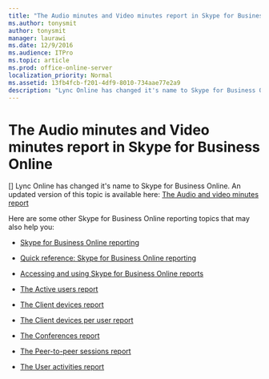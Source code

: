 ```yaml
---
title: "The Audio minutes and Video minutes report in Skype for Business Online"
ms.author: tonysmit
author: tonysmit
manager: laurawi
ms.date: 12/9/2016
ms.audience: ITPro
ms.topic: article
ms.prod: office-online-server
localization_priority: Normal
ms.assetid: 13fb4fcb-f201-4df9-8010-734aae77e2a9
description: "Lync Online has changed it's name to Skype for Business Online. An updated version of this topic is available here: The Audio and video minutes report"
---
```


# The Audio minutes and Video minutes report in Skype for Business Online
[]
Lync Online has changed it's name to Skype for Business Online. An updated version of this topic is available here: [The Audio and video minutes report](https://go.microsoft.com/fwlink/?LinkID=526603)
  
Here are some other Skype for Business Online reporting topics that may also help you:
  
- [Skype for Business Online reporting](https://go.microsoft.com/fwlink/?LinkID=526608)
    
- [Quick reference: Skype for Business Online reporting](https://go.microsoft.com/fwlink/?LinkID=526598)
    
- [Accessing and using Skype for Business Online reports](https://go.microsoft.com/fwlink/?LinkID=526597)
    
- [The Active users report](https://go.microsoft.com/fwlink/?LinkID=526600)
    
- [The Client devices report](https://go.microsoft.com/fwlink/?LinkID=526604)
    
- [The Client devices per user report](https://go.microsoft.com/fwlink/?LinkID=526605)
    
- [The Conferences report](https://go.microsoft.com/fwlink/?LinkID=526602)
    
- [The Peer-to-peer sessions report](https://go.microsoft.com/fwlink/?LinkID=526601)
    
- [The User activities report](https://go.microsoft.com/fwlink/?LinkID=526606)
    

